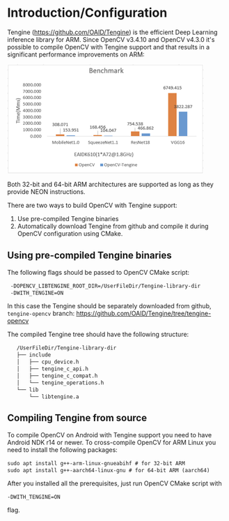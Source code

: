 # Introduction/Configuration

Tengine (https://github.com/OAID/Tengine) is the efficient Deep Learning inference library for ARM. Since OpenCV v3.4.10 and OpenCV v4.3.0 it's possible to compile OpenCV with Tengine support and that results in a significant performance improvements on ARM:

![](images/tengine_speed.png)

Both 32-bit and 64-bit ARM architectures are supported as long as they provide NEON instructions.

There are two ways to build OpenCV with Tengine support:
1. Use pre-compiled Tengine binaries
2. Automatically download Tengine from github and compile it during OpenCV configuration using CMake.

## Using pre-compiled Tengine binaries

The following flags should be passed to OpenCV CMake script:

```
 -DOPENCV_LIBTENGINE_ROOT_DIR=/UserFileDir/Tengine-library-dir
 -DWITH_TENGINE=ON
```

In this case the Tengine should be separately downloaded from github, `tengine-opencv` branch:
https://github.com/OAID/Tengine/tree/tengine-opencv

The compiled Tengine tree should have the following structure:

```
   /UserFileDir/Tengine-library-dir
   ├── include
   │   ├── cpu_device.h
   │   ├── tengine_c_api.h
   │   ├── tengine_c_compat.h
   │   └── tengine_operations.h
   └── lib
       └── libtengine.a
```

## Compiling Tengine from source

To compile OpenCV on Android with Tengine support you need to have Android NDK r14 or newer. To cross-compile OpenCV for ARM Linux you need to install the following packages:

```
sudo apt install g++-arm-linux-gnueabihf # for 32-bit ARM
sudo apt install g++-aarch64-linux-gnu # for 64-bit ARM (aarch64)
```

After you installed all the prerequisites, just run OpenCV CMake script with

```
-DWITH_TENGINE=ON
```

flag.
